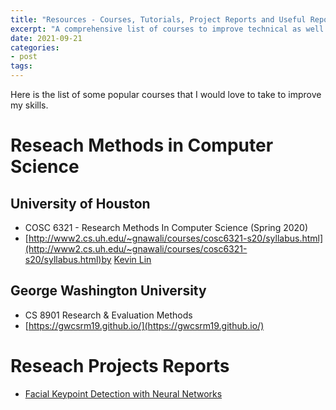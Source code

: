 ```yaml
---
title: "Resources - Courses, Tutorials, Project Reports and Useful Repositories"
excerpt: "A comprehensive list of courses to improve technical as well as comminication skills."
date: 2021-09-21
categories:
- post
tags:
---
```


Here is the list of some popular courses that I would love to take to improve my skills.

# Reseach Methods in Computer Science
## University of Houston
  - COSC 6321 - Research Methods In Computer Science (Spring 2020)
  - [http://www2.cs.uh.edu/~gnawali/courses/cosc6321-s20/syllabus.html](http://www2.cs.uh.edu/~gnawali/courses/cosc6321-s20/syllabus.html)by [Kevin Lin](mailto:klinime@berkeley.edu)

## George Washington University
  - CS 8901 Research & Evaluation Methods
  - [https://gwcsrm19.github.io/](https://gwcsrm19.github.io/)


# Reseach Projects Reports

  - [Facial Keypoint Detection with Neural Networks](https://inst.eecs.berkeley.edu/~cs194-26/fa20/upload/files/proj4/cs194-26-aga/#Introduction)
